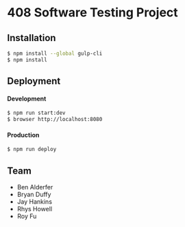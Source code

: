 408 Software Testing Project
=========

Installation
------------

```bash
$ npm install --global gulp-cli
$ npm install
```

Deployment
----------

#### Development

```bash
$ npm run start:dev
$ browser http://localhost:8080
```

#### Production

```bash
$ npm run deploy
```

Team
------------

* Ben Alderfer
* Bryan Duffy
* Jay Hankins
* Rhys Howell
* Roy Fu
